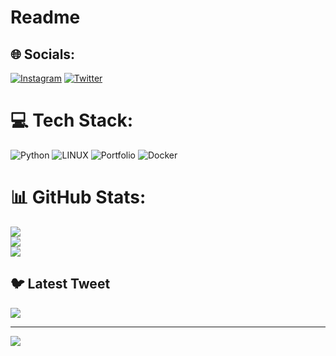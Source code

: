 # Readme

## 🌐 Socials:
[![Instagram](https://img.shields.io/badge/Instagram-%23E4405F.svg?logo=Instagram&logoColor=white)](https://instagram.com/_.madhanraj) [![Twitter](https://img.shields.io/badge/Twitter-%231DA1F2.svg?logo=Twitter&logoColor=white)](https://twitter.com/__.MADHANRAJ) 

# 💻 Tech Stack:
![Python](https://img.shields.io/badge/python-3670A0?style=for-the-badge&logo=python&logoColor=ffdd54) ![LINUX](https://img.shields.io/badge/Linux-FCC624?style=for-the-badge&logo=linux&logoColor=black) ![Portfolio](https://img.shields.io/badge/Portfolio-%23000000.svg?style=for-the-badge&logo=firefox&logoColor=#FF7139) ![Docker](https://img.shields.io/badge/docker-%230db7ed.svg?style=for-the-badge&logo=docker&logoColor=white)
# 📊 GitHub Stats:
![](https://github-readme-stats.vercel.app/api?username=mathanraj848921&theme=dark&hide_border=false&include_all_commits=false&count_private=false)<br/>
![](https://github-readme-streak-stats.herokuapp.com/?user=mathanraj848921&theme=dark&hide_border=false)<br/>
![](https://github-readme-stats.vercel.app/api/top-langs/?username=mathanraj848921&theme=dark&hide_border=false&include_all_commits=false&count_private=false&layout=compact)

## 🐦 Latest Tweet
[![](https://gtce.itsvg.in/api?username=__.MADHANRAJ)](https://github.com/VishwaGauravIn/github-twitter-card-embed)

---
[![](https://visitcount.itsvg.in/api?id=mathanraj848921&icon=0&color=0)](https://visitcount.itsvg.in)

<!-- Proudly created with GPRM ( https://gprm.itsvg.in ) -->
